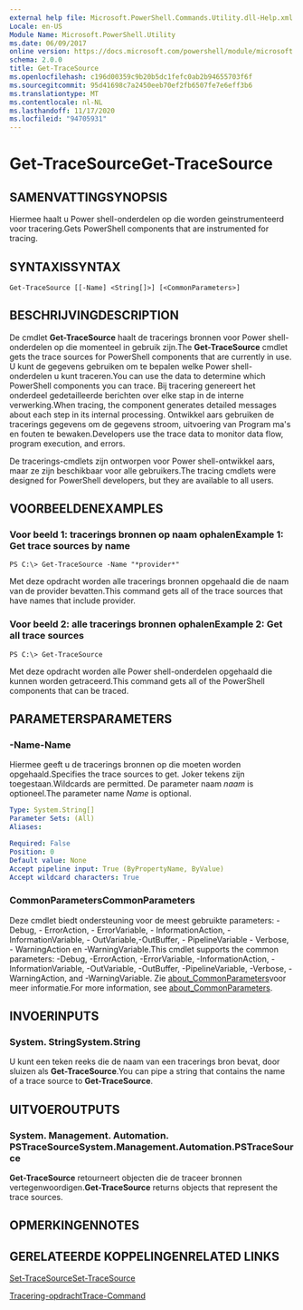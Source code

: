 ```yaml
---
external help file: Microsoft.PowerShell.Commands.Utility.dll-Help.xml
Locale: en-US
Module Name: Microsoft.PowerShell.Utility
ms.date: 06/09/2017
online version: https://docs.microsoft.com/powershell/module/microsoft.powershell.utility/get-tracesource?view=powershell-7.2&WT.mc_id=ps-gethelp
schema: 2.0.0
title: Get-TraceSource
ms.openlocfilehash: c196d00359c9b20b5dc1fefc0ab2b94655703f6f
ms.sourcegitcommit: 95d41698c7a2450eeb70ef2fb6507fe7e6eff3b6
ms.translationtype: MT
ms.contentlocale: nl-NL
ms.lasthandoff: 11/17/2020
ms.locfileid: "94705931"
---
```

# <span data-ttu-id="2a674-102">Get-TraceSource</span><span class="sxs-lookup"><span data-stu-id="2a674-102">Get-TraceSource</span></span>

## <span data-ttu-id="2a674-103">SAMENVATTING</span><span class="sxs-lookup"><span data-stu-id="2a674-103">SYNOPSIS</span></span>
<span data-ttu-id="2a674-104">Hiermee haalt u Power shell-onderdelen op die worden geinstrumenteerd voor tracering.</span><span class="sxs-lookup"><span data-stu-id="2a674-104">Gets PowerShell components that are instrumented for tracing.</span></span>

## <span data-ttu-id="2a674-105">SYNTAXIS</span><span class="sxs-lookup"><span data-stu-id="2a674-105">SYNTAX</span></span>

```
Get-TraceSource [[-Name] <String[]>] [<CommonParameters>]
```

## <span data-ttu-id="2a674-106">BESCHRIJVING</span><span class="sxs-lookup"><span data-stu-id="2a674-106">DESCRIPTION</span></span>

<span data-ttu-id="2a674-107">De cmdlet **Get-TraceSource** haalt de tracerings bronnen voor Power shell-onderdelen op die momenteel in gebruik zijn.</span><span class="sxs-lookup"><span data-stu-id="2a674-107">The **Get-TraceSource** cmdlet gets the trace sources for PowerShell components that are currently in use.</span></span>
<span data-ttu-id="2a674-108">U kunt de gegevens gebruiken om te bepalen welke Power shell-onderdelen u kunt traceren.</span><span class="sxs-lookup"><span data-stu-id="2a674-108">You can use the data to determine which PowerShell components you can trace.</span></span>
<span data-ttu-id="2a674-109">Bij tracering genereert het onderdeel gedetailleerde berichten over elke stap in de interne verwerking.</span><span class="sxs-lookup"><span data-stu-id="2a674-109">When tracing, the component generates detailed messages about each step in its internal processing.</span></span>
<span data-ttu-id="2a674-110">Ontwikkel aars gebruiken de tracerings gegevens om de gegevens stroom, uitvoering van Program ma's en fouten te bewaken.</span><span class="sxs-lookup"><span data-stu-id="2a674-110">Developers use the trace data to monitor data flow, program execution, and errors.</span></span>

<span data-ttu-id="2a674-111">De tracerings-cmdlets zijn ontworpen voor Power shell-ontwikkel aars, maar ze zijn beschikbaar voor alle gebruikers.</span><span class="sxs-lookup"><span data-stu-id="2a674-111">The tracing cmdlets were designed for PowerShell developers, but they are available to all users.</span></span>

## <span data-ttu-id="2a674-112">VOORBEELDEN</span><span class="sxs-lookup"><span data-stu-id="2a674-112">EXAMPLES</span></span>

### <span data-ttu-id="2a674-113">Voor beeld 1: tracerings bronnen op naam ophalen</span><span class="sxs-lookup"><span data-stu-id="2a674-113">Example 1: Get trace sources by name</span></span>

```
PS C:\> Get-TraceSource -Name "*provider*"
```

<span data-ttu-id="2a674-114">Met deze opdracht worden alle tracerings bronnen opgehaald die de naam van de provider bevatten.</span><span class="sxs-lookup"><span data-stu-id="2a674-114">This command gets all of the trace sources that have names that include provider.</span></span>

### <span data-ttu-id="2a674-115">Voor beeld 2: alle tracerings bronnen ophalen</span><span class="sxs-lookup"><span data-stu-id="2a674-115">Example 2: Get all trace sources</span></span>

```
PS C:\> Get-TraceSource
```

<span data-ttu-id="2a674-116">Met deze opdracht worden alle Power shell-onderdelen opgehaald die kunnen worden getraceerd.</span><span class="sxs-lookup"><span data-stu-id="2a674-116">This command gets all of the PowerShell components that can be traced.</span></span>

## <span data-ttu-id="2a674-117">PARAMETERS</span><span class="sxs-lookup"><span data-stu-id="2a674-117">PARAMETERS</span></span>

### <span data-ttu-id="2a674-118">-Name</span><span class="sxs-lookup"><span data-stu-id="2a674-118">-Name</span></span>

<span data-ttu-id="2a674-119">Hiermee geeft u de tracerings bronnen op die moeten worden opgehaald.</span><span class="sxs-lookup"><span data-stu-id="2a674-119">Specifies the trace sources to get.</span></span>
<span data-ttu-id="2a674-120">Joker tekens zijn toegestaan.</span><span class="sxs-lookup"><span data-stu-id="2a674-120">Wildcards are permitted.</span></span>
<span data-ttu-id="2a674-121">De parameter naam *naam* is optioneel.</span><span class="sxs-lookup"><span data-stu-id="2a674-121">The parameter name *Name* is optional.</span></span>

```yaml
Type: System.String[]
Parameter Sets: (All)
Aliases:

Required: False
Position: 0
Default value: None
Accept pipeline input: True (ByPropertyName, ByValue)
Accept wildcard characters: True
```

### <span data-ttu-id="2a674-122">CommonParameters</span><span class="sxs-lookup"><span data-stu-id="2a674-122">CommonParameters</span></span>

<span data-ttu-id="2a674-123">Deze cmdlet biedt ondersteuning voor de meest gebruikte parameters: -Debug, - ErrorAction, - ErrorVariable, - InformationAction, -InformationVariable, - OutVariable,-OutBuffer, - PipelineVariable - Verbose, - WarningAction en -WarningVariable.</span><span class="sxs-lookup"><span data-stu-id="2a674-123">This cmdlet supports the common parameters: -Debug, -ErrorAction, -ErrorVariable, -InformationAction, -InformationVariable, -OutVariable, -OutBuffer, -PipelineVariable, -Verbose, -WarningAction, and -WarningVariable.</span></span> <span data-ttu-id="2a674-124">Zie [about_CommonParameters](https://go.microsoft.com/fwlink/?LinkID=113216)voor meer informatie.</span><span class="sxs-lookup"><span data-stu-id="2a674-124">For more information, see [about_CommonParameters](https://go.microsoft.com/fwlink/?LinkID=113216).</span></span>

## <span data-ttu-id="2a674-125">INVOER</span><span class="sxs-lookup"><span data-stu-id="2a674-125">INPUTS</span></span>

### <span data-ttu-id="2a674-126">System. String</span><span class="sxs-lookup"><span data-stu-id="2a674-126">System.String</span></span>

<span data-ttu-id="2a674-127">U kunt een teken reeks die de naam van een tracerings bron bevat, door sluizen als **Get-TraceSource**.</span><span class="sxs-lookup"><span data-stu-id="2a674-127">You can pipe a string that contains the name of a trace source to **Get-TraceSource**.</span></span>

## <span data-ttu-id="2a674-128">UITVOER</span><span class="sxs-lookup"><span data-stu-id="2a674-128">OUTPUTS</span></span>

### <span data-ttu-id="2a674-129">System. Management. Automation. PSTraceSource</span><span class="sxs-lookup"><span data-stu-id="2a674-129">System.Management.Automation.PSTraceSource</span></span>

<span data-ttu-id="2a674-130">**Get-TraceSource** retourneert objecten die de traceer bronnen vertegenwoordigen.</span><span class="sxs-lookup"><span data-stu-id="2a674-130">**Get-TraceSource** returns objects that represent the trace sources.</span></span>

## <span data-ttu-id="2a674-131">OPMERKINGEN</span><span class="sxs-lookup"><span data-stu-id="2a674-131">NOTES</span></span>

## <span data-ttu-id="2a674-132">GERELATEERDE KOPPELINGEN</span><span class="sxs-lookup"><span data-stu-id="2a674-132">RELATED LINKS</span></span>

[<span data-ttu-id="2a674-133">Set-TraceSource</span><span class="sxs-lookup"><span data-stu-id="2a674-133">Set-TraceSource</span></span>](Set-TraceSource.md)

[<span data-ttu-id="2a674-134">Tracering-opdracht</span><span class="sxs-lookup"><span data-stu-id="2a674-134">Trace-Command</span></span>](Trace-Command.md)

